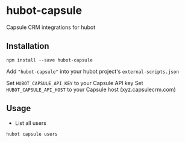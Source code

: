 # hubot-capsule

Capsule CRM integrations for hubot

## Installation

```
npm install --save hubot-capsule
```

Add `"hubot-capsule"` into your hubot project's `external-scripts.json`

Set `HUBOT_CAPSULE_API_KEY` to your Capsule API key
Set `HUBOT_CAPSULE_API_HOST` to your Capsule host (xyz.capsulecrm.com)

## Usage

* List all users
```
hubot capsule users
```

